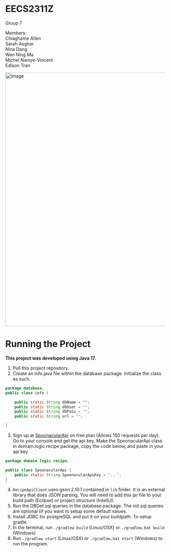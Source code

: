 # EECS2311Z
Group 7  

Members:  
Chiaghame Allen  
Sarah Asghar   
Nina Dang    
Wan Ning Ma   
Michel Nwoye-Vincent    
Edison Tran  

<img width="795" alt="image" src="https://github.com/EECS2311/EECS2311/assets/97976216/14fefb87-ecda-4a02-b759-90d9a0807c2c">


# Running the Project
**This project was developed using Java 17.**

1. Pull this project repository.
2. Create an info.java file within the database package.
Initialize the class as such.
```java
package database;
public class info {

	public static String dbName = "";
	public static String dbUser = "";
	public static String dbPass = "";
	public static String url = "";

}
```
3. Sign up at [SpoonacularApi](https://spoonacular.com/food-api) on free plan (Allows 150 requests per day). 
Go to your console and get the api key. 
Make the SpoonacularApi class in domain.logic.recipe package, copy the code below, and paste in your api key.
```java
package domain.logic.recipe;

public class SpoonacularApi {
    public static String SpoonacularApiKey = "...";
}
```
4. `RecipeApiClient` uses gson 2.10.1 contained in `lib` folder. It is an external library that does JSON parsing. You will need to add this jar file to your build path (Eclipse) or project structure (IntelliJ).
5. Run the DBDef.sql queries in the database package. The init.sql queries are optional (if you want to setup some default values.
6. Install JDBC for postgreSQL and put it on your buildpath.
To setup gradle:
7. In the terminal, run `./gradlew build` (Linux/OSX) or `./gradlew.bat build` (Windows)
8. Run `./gradlew start` (Linux/OSX) or `./gradlew.bat start` (Windows) to run the program.
